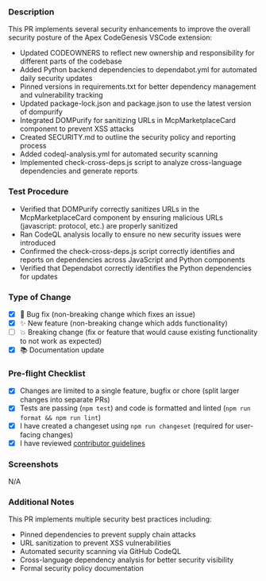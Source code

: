 ### Description

This PR implements several security enhancements to improve the overall security posture of the Apex CodeGenesis VSCode extension:

- Updated CODEOWNERS to reflect new ownership and responsibility for different parts of the codebase
- Added Python backend dependencies to dependabot.yml for automated daily security updates
- Pinned versions in requirements.txt for better dependency management and vulnerability tracking
- Updated package-lock.json and package.json to use the latest version of dompurify
- Integrated DOMPurify for sanitizing URLs in McpMarketplaceCard component to prevent XSS attacks
- Created SECURITY.md to outline the security policy and reporting process
- Added codeql-analysis.yml for automated security scanning
- Implemented check-cross-deps.js script to analyze cross-language dependencies and generate reports

### Test Procedure

- Verified that DOMPurify correctly sanitizes URLs in the McpMarketplaceCard component by ensuring malicious URLs (javascript: protocol, etc.) are properly sanitized
- Ran CodeQL analysis locally to ensure no new security issues were introduced
- Confirmed the check-cross-deps.js script correctly identifies and reports on dependencies across JavaScript and Python components
- Verified that Dependabot correctly identifies the Python dependencies for updates

### Type of Change

<!-- Put an 'x' in all boxes that apply -->

- [x] 🐛 Bug fix (non-breaking change which fixes an issue)
- [x] ✨ New feature (non-breaking change which adds functionality)
- [ ] 💥 Breaking change (fix or feature that would cause existing functionality to not work as expected)
- [x] 📚 Documentation update

### Pre-flight Checklist

<!-- Put an 'x' in all boxes that apply -->

- [x] Changes are limited to a single feature, bugfix or chore (split larger changes into separate PRs)
- [x] Tests are passing (`npm test`) and code is formatted and linted (`npm run format && npm run lint`)
- [x] I have created a changeset using `npm run changeset` (required for user-facing changes)
- [x] I have reviewed [contributor guidelines](https://github.com/apex/apex/blob/main/CONTRIBUTING.md)

### Screenshots

N/A

### Additional Notes

This PR implements multiple security best practices including:
- Pinned dependencies to prevent supply chain attacks
- URL sanitization to prevent XSS vulnerabilities
- Automated security scanning via GitHub CodeQL
- Cross-language dependency analysis for better security visibility
- Formal security policy documentation
